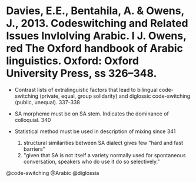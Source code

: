 # Davies, E.E., Bentahila, A. & Owens, J., 2013. Codeswitching and Related Issues Invlolving Arabic. I J. Owens, red The Oxford handbook of Arabic linguistics. Oxford: Oxford University Press, ss 326–348.

- Contrast lists of extralinguistic factors that lead to bilingual code-switching (private, equal, group solidarity) and diglossic code-switching (public, unequal). 337-338

- SA morpheme must be on SA stem. Indicates the dominance of colloquial. 340

- Statistical method must be used in description of mixing since 341
    1. structural similarities between SA dialect gives few "hard and fast barriers"
    2. "given that SA is not itself a variety normally used for spontaneous conversation, speakers who do use it do so selectively."

@code-switching
@Arabic
@diglossia
